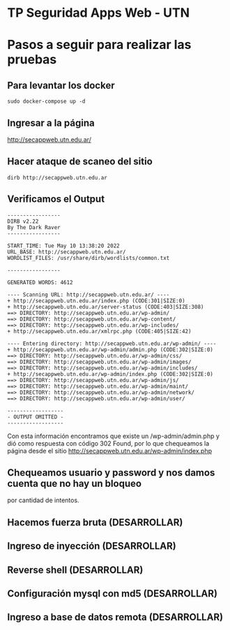 # TP Seguridad Apps Web - UTN

# Pasos a seguir para realizar las pruebas
## Para levantar los docker
```
sudo docker-compose up -d
```
## Ingresar a la página
http://secappweb.utn.edu.ar/

## Hacer ataque de scaneo del sitio
```
dirb http://secappweb.utn.edu.ar
```
## Verificamos el Output
```
-----------------
DIRB v2.22    
By The Dark Raver
-----------------

START_TIME: Tue May 10 13:38:20 2022
URL_BASE: http://secappweb.utn.edu.ar/
WORDLIST_FILES: /usr/share/dirb/wordlists/common.txt

-----------------

GENERATED WORDS: 4612                                                          

---- Scanning URL: http://secappweb.utn.edu.ar/ ----
+ http://secappweb.utn.edu.ar/index.php (CODE:301|SIZE:0)                      
+ http://secappweb.utn.edu.ar/server-status (CODE:403|SIZE:308)                
==> DIRECTORY: http://secappweb.utn.edu.ar/wp-admin/                           
==> DIRECTORY: http://secappweb.utn.edu.ar/wp-content/                         
==> DIRECTORY: http://secappweb.utn.edu.ar/wp-includes/                        
+ http://secappweb.utn.edu.ar/xmlrpc.php (CODE:405|SIZE:42)   
  
---- Entering directory: http://secappweb.utn.edu.ar/wp-admin/ ----
+ http://secappweb.utn.edu.ar/wp-admin/admin.php (CODE:302|SIZE:0)             
==> DIRECTORY: http://secappweb.utn.edu.ar/wp-admin/css/                       
==> DIRECTORY: http://secappweb.utn.edu.ar/wp-admin/images/                    
==> DIRECTORY: http://secappweb.utn.edu.ar/wp-admin/includes/                  
+ http://secappweb.utn.edu.ar/wp-admin/index.php (CODE:302|SIZE:0)             
==> DIRECTORY: http://secappweb.utn.edu.ar/wp-admin/js/                        
==> DIRECTORY: http://secappweb.utn.edu.ar/wp-admin/maint/                     
==> DIRECTORY: http://secappweb.utn.edu.ar/wp-admin/network/                   
==> DIRECTORY: http://secappweb.utn.edu.ar/wp-admin/user/     

------------------
- OUTPUT OMITTED -
------------------
```
Con esta información encontramos que existe un /wp-admin/admin.php y dió como respuesta
con código 302 Found, por lo que chequeamos la página desde el sitio
http://secappweb.utn.edu.ar/wp-admin/index.php

## Chequeamos usuario y password y nos damos cuenta que no hay un bloqueo
por cantidad de intentos.

## Hacemos fuerza bruta (DESARROLLAR)

## Ingreso de inyección (DESARROLLAR)

## Reverse shell (DESARROLLAR)

## Configuración mysql con md5 (DESARROLLAR)

## Ingreso a base de datos remota (DESARROLLAR)





